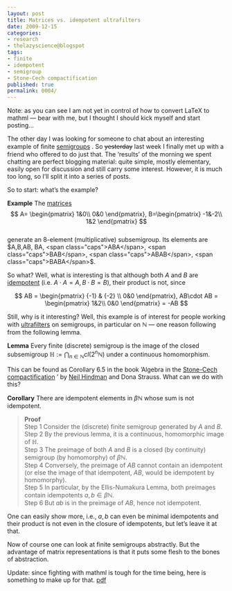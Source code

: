 ```yaml
---
layout: post
title: Matrices vs. idempotent ultrafilters
date: 2009-12-15
categories:
- research
- thelazyscience@blogspot
tags:
- finite
- idempotent
- semigroup
- Stone-Cech compactification
published: true
permalink: 0004/
---
```


Note: as you can see I am not yet in control of how to convert LaTeX to mathml — bear with me, but I thought I should kick myself and start posting…

The other day I was looking for someone to chat about an interesting example of ﬁnite [semigroups](http://en.wikipedia.org/wiki/Semigroup) . So <del>yesterday</del> last week I finally met up with a friend who offered to do just that. The ‘results’ of the morning we spent chatting are perfect blogging material: quite simple, mostly elementary, easily open for discussion and still carry some interest. However, it is much too long, so I’ll split it into a series of posts.

So to start: what’s the example?

**Example** The [matrices](http://en.wikipedia.org/wiki/Matrix_(mathematics))  
$$  
 A= \begin{pmatrix} 1&0\\ 0&0 \end{pmatrix}, B=\begin{pmatrix} -1&-2\\ 1&2 \end{pmatrix}  
$$  
 generate an 8-element (multiplicative) subsemigroup. Its elements are $A,B,AB, BA, <span class="caps">ABA</span>, <span class="caps">BAB</span>, <span class="caps">ABAB</span>, <span class="caps">BABA</span>$.

So what? Well, what is interesting is that although both $A$ and $B$ are [idempotent](http://en.wikipedia.org/wiki/Idempotence) (i.e. $A\cdot A=A, B\cdot B = B$), their product is not, since

$$
 AB = \begin{pmatrix} {-1} & {-2} \\ 0&0 \end{pmatrix}, AB\cdot AB = \begin{pmatrix} 1&2\\ 0&0 \end{pmatrix} = -AB  
$$

Still, why is it interesting? Well, this example is of interest for people working with [ultrafilters](http://en.wikipedia.org/wiki/Ultrafilter) on semigroups, in particular on $\mathbb{N}$ — one reason following from the following lemma.

**Lemma** Every finite (discrete) semigroup is the image of the closed subsemigroup $\mathbb{H} := \bigcap_{n \in \mathbb{N}} cl({2^n\mathbb{N}})$ under a continuous homomorphism.

This can be found as Corollary 6.5 in the book ’Algebra in the [Stone-Cech compactification](http://en.wikipedia.org/wiki/Stone%E2%80%93%C4%8Cech_compactification) ’ by [Neil Hindman](http://mysite.verizon.net/nhindman/) and Dona Strauss. What can we do with this?

**Corollary** There are idempotent elements in $\beta \mathbb{N}$ whose sum is not idempotent.

> **Proof**  
>  Step 1 Consider the (discrete) finite semigroup generated by $A$ and $B$.  
>  Step 2 By the previous lemma, it is a continuous, homomorphic image of $\mathbb{H}$.  
>  Step 3 The preimage of both $A$ and $B$ is a closed (by continuity) semigroup (by homomorphy) of $\beta \mathbb{N}$.  
>  Step 4 Conversely, the preimage of $AB$ cannot contain an idempotent (or else the image of that idempotent, $AB$, would be idempotent by homomorphy).  
>  Step 5 In particular, by the Ellis-Numakura Lemma, both preimages contain idempotents $a,b \in \beta \mathbb{N}$.  
>  Step 6 But $ab$ is in the preimage of $AB$, hence not idempotent.

One can easily show more, i.e., $a,b$ can even be minimal idempotents and their product is not even in the closure of idempotents, but let’s leave it at that.

Now of course one can look at finite semigroups abstractly. But the advantage of matrix representations is that it puts some flesh to the bones of abstraction.

Update: since fighting with mathml is tough for the time being, here is something to make up for that.  [pdf](/assets/matrices1.pdf)
